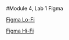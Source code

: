 #Module 4, Lab 1 Figma

[Figma Lo-Fi](https://www.figma.com/file/VUyMCgroX7l0H1B3T7jycX/Figma-Lo-Fi?type=design&node-id=0%3A1&mode=design&t=1h360esUC2pzFxUw-1)

[Figma Hi-Fi](https://www.figma.com/file/VUyMCgroX7l0H1B3T7jycX/Figma-Hi-Fi?type=design&node-id=1%3A4&mode=design&t=UTKD1aZYf8aeH77z-1)


